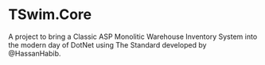 # TSwim.Core
A project to bring a Classic ASP Monolitic Warehouse Inventory System into the modern day of DotNet using The Standard developed by @HassanHabib.
